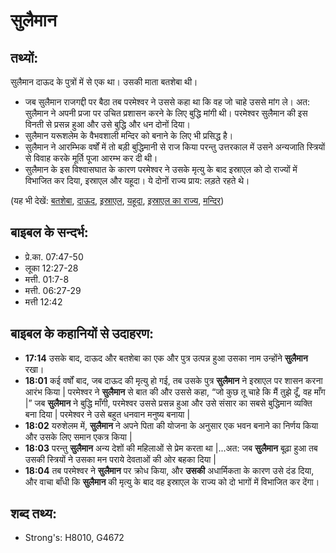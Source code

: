 # सुलैमान #

## तथ्यों: ##

सुलैमान दाऊद के पुत्रों में से एक था। उसकी माता बतशेबा थी।

* जब सुलैमान राजगद्दी पर बैठा तब परमेश्वर ने उससे कहा था कि वह जो चाहे उससे मांग ले। अत: सुलैमान ने अपनी प्रजा पर उचित प्रशासन करने के लिए बुद्धि मांगी थी। परमेश्वर सुलैमान की इस विनती से प्रसन्न हुआ और उसे बुद्धि और धन दोनों दिया।
* सुलैमान यरूशलेम के वैभवशाली मन्दिर को बनाने के लिए भी प्रसिद्ध है।
* सुलैमान ने आरम्भिक वर्षों में तो बड़ी बुद्धिमानी से राज किया परन्तु उत्तरकाल में उसने अन्यजाति स्त्रियों से विवाह करके मूर्ति पूजा आरम्भ कर दी थी। 
* सुलैमान के इस विश्वासघात के कारण परमेश्वर ने उसके मृत्यु के बाद इस्राएल को दो राज्यों में विभाजित कर दिया, इस्राएल और यहूदा। ये दोनों राज्य प्राय: लड़ते रहते थे।

(यह भी देखें: [बतशेबा](../bathsheba.md), [दाऊद](../david.md), [इस्राएल](../israel.md), [यहूदा](../kingdomofjudah.md), [इस्राएल का राज्य](../kingdomofisrael.md), [मन्दिर](../temple.md))

## बाइबल के सन्दर्भ: ##

* प्रे.का. 07:47-50
* लूका 12:27-28
* मत्ती. 01:7-8
* मत्ती. 06:27-29
* मत्ती 12:42

## बाइबल के कहानियों से उदाहरण: ##

* __17:14__ उसके बाद, दाऊद और बतशेबा का एक और पुत्र उत्पन्न हुआ उसका नाम उन्होंने __सुलैमान__ रखा।
* __18:01__ कई वर्षों बाद, जब दाऊद की मृत्यु हो गई, तब उसके पुत्र __सुलैमान__ ने इस्राएल पर शासन करना आरंभ किया | परमेश्वर ने __सुलैमान__ से बात की और उससे कहा, “जो कुछ तू चाहे कि मैं तुझे दूँ, वह माँग |” जब __सुलैमान__ ने बुद्धि माँगी, परमेश्वर उससे प्रसन्न हुआ और उसे संसार का सबसे बुद्धिमान व्यक्ति बना दिया | परमेश्वर ने उसे बहुत धनवान मनुष्य बनाया |
* __18:02__ यरुशेलम में, __सुलैमान__ ने अपने पिता की योजना के अनुसार एक भवन बनाने का निर्णय किया और उसके लिए समान एकत्र किया |
* __18:03__ परन्तु __सुलैमान__ अन्य देशों की महिलाओं से प्रेम करता था |...अत: जब __सुलैमान__ बूढ़ा हुआ तब उसकी स्त्रियों ने उसका मन पराये देवताओं की ओर बहका दिया |
* __18:04__ तब परमेश्वर ने __सुलैमान__ पर क्रोध किया, और __उसकी__ अधार्मिकता के कारण उसे दंड दिया, और वाचा बाँधी कि __सुलैमान__ की मृत्यु के बाद वह इस्राएल के राज्य को दो भागों में विभाजित कर देंगा।

## शब्द तथ्य: ##

* Strong's: H8010, G4672

